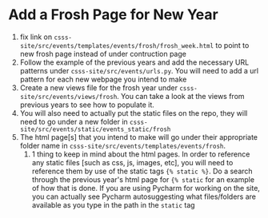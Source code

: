 # Add a Frosh Page for New Year

1. fix link on `csss-site/src/events/templates/events/frosh/frosh_week.html` to point to new frosh page instead of under contruction page
2. Follow the example of the previous years and add the necessary URL patterns under `csss-site/src/events/urls.py`. You will need to add a url pattern for each new webpage you intend to make
3. Create a new views file for the frosh year under `csss-site/src/events/views/frosh`. You can take a look at the views from previous years to see how to populate it.
4. You will also need to actually put the static files on the repo, they will need to go under a new folder in `csss-site/src/events/static/events_static/frosh`
5. The html page[s] that you intend to make will go under their appropriate folder name in `csss-site/src/events/templates/events/frosh`.
   1. 1 thing to keep in mind about the html pages. In order to reference any static files [such as css, js, images, etc], you will need to reference them by use of the static tags `{% static %}`. Do a search through the previous year's html page for `{% static` for an example of how that is done. If you are using Pycharm for working on the site, you can actually see Pycharm autosuggesting what files/folders are available as you type in the path in the `static` tag
